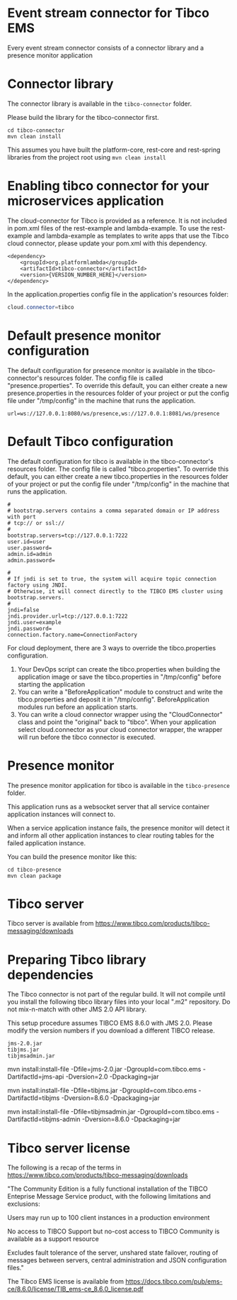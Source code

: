 # Event stream connector for Tibco EMS

Every event stream connector consists of a connector library and a presence monitor application

# Connector library

The connector library is available in the `tibco-connector` folder.

Please build the library for the tibco-connector first.

```
cd tibco-connector
mvn clean install
```

This assumes you have built the platform-core, rest-core and rest-spring libraries from the project root using `mvn clean install`

# Enabling tibco connector for your microservices application

The cloud-connector for Tibco is provided as a reference. It is not included in pom.xml files of the rest-example and lambda-example. To use the rest-example and lambda-example as templates to write apps that use the Tibco cloud connector, please update your pom.xml with this dependency.

```
<dependency>
    <groupId>org.platformlambda</groupId>
    <artifactId>tibco-connector</artifactId>
    <version>{VERSION_NUMBER_HERE}</version>
</dependency>
```

In the application.properties config file in the application's resources folder:
```java
cloud.connector=tibco
```

# Default presence monitor configuration

The default configuration for presence monitor is available in the tibco-connector's resources folder. The config file is called "presence.properties". To override this default, you can either create a new presence.properties in the resources folder of your project or put the config file under "/tmp/config" in the machine that runs the application.

```
url=ws://127.0.0.1:8080/ws/presence,ws://127.0.0.1:8081/ws/presence
```

# Default Tibco configuration

The default configuration for tibco is available in the tibco-connector's resources folder. The config file is called "tibco.properties". To override this default, you can either create a new tibco.properties in the resources folder of your project or put the config file under "/tmp/config" in the machine that runs the application.

```
#
# bootstrap.servers contains a comma separated domain or IP address with port
# tcp:// or ssl://
#
bootstrap.servers=tcp://127.0.0.1:7222
user.id=user
user.password=
admin.id=admin
admin.password=

#
# If jndi is set to true, the system will acquire topic connection factory using JNDI.
# Otherwise, it will connect directly to the TIBCO EMS cluster using bootstrap.servers.
#
jndi=false
jndi.provider.url=tcp://127.0.0.1:7222
jndi.user=example
jndi.password=
connection.factory.name=ConnectionFactory
```

For cloud deployment, there are 3 ways to override the tibco.properties configuration.

1. Your DevOps script can create the tibco.properties when building the application image or save the tibco.properties in "/tmp/config" before starting the application
2. You can write a "BeforeApplication" module to construct and write the tibco.properties and deposit it in "/tmp/config". BeforeApplication modules run before an application starts.
3. You can write a cloud connector wrapper using the "CloudConnector" class and point the "original" back to "tibco". When your application select cloud.connector as your cloud connector wrapper, the wrapper will run before the tibco connector is executed.

# Presence monitor

The presence monitor application for tibco is available in the `tibco-presence` folder.

This application runs as a websocket server that all service container application instances will connect to.

When a service application instance fails, the presence monitor will detect it and inform all other application instances to clear routing tables for the failed application instance.

You can build the presence monitor like this:

```
cd tibco-presence
mvn clean package
```

# Tibco server

Tibco server is available from https://www.tibco.com/products/tibco-messaging/downloads

# Preparing Tibco library dependencies

The Tibco connector is not part of the regular build. It will not compile until you install the following tibco library files into your local ".m2" repository. Do not mix-n-match with other JMS 2.0 API library.

This setup procedure assumes TIBCO EMS 8.6.0 with JMS 2.0. Please modify the version numbers if you download a different TIBCO release.

```
jms-2.0.jar
tibjms.jar
tibjmsadmin.jar
```

mvn install:install-file -Dfile=jms-2.0.jar -DgroupId=com.tibco.ems -DartifactId=jms-api -Dversion=2.0 -Dpackaging=jar

mvn install:install-file -Dfile=tibjms.jar -DgroupId=com.tibco.ems -DartifactId=tibjms -Dversion=8.6.0 -Dpackaging=jar

mvn install:install-file -Dfile=tibjmsadmin.jar -DgroupId=com.tibco.ems -DartifactId=tibjms-admin -Dversion=8.6.0 -Dpackaging=jar

# Tibco server license

The following is a recap of the terms in https://www.tibco.com/products/tibco-messaging/downloads

"The Community Edition is a fully functional installation of the TIBCO Enteprise Message Service product, with the following limitations and exclusions:

Users may run up to 100 client instances in a production environment

No access to TIBCO Support but no-cost access to TIBCO Community is available as a support resource

Excludes fault tolerance of the server, unshared state failover, routing of messages between servers, central administration and JSON configuration files."

The Tibco EMS license is available from https://docs.tibco.com/pub/ems-ce/8.6.0/license/TIB_ems-ce_8.6.0_license.pdf
